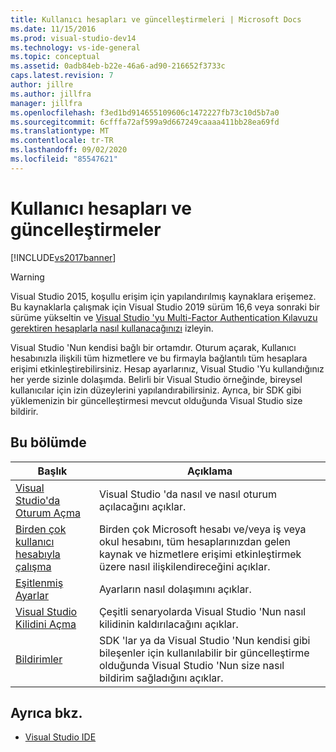 ```yaml
---
title: Kullanıcı hesapları ve güncelleştirmeleri | Microsoft Docs
ms.date: 11/15/2016
ms.prod: visual-studio-dev14
ms.technology: vs-ide-general
ms.topic: conceptual
ms.assetid: 0adb84eb-b22e-46a6-ad90-216652f3733c
caps.latest.revision: 7
author: jillre
ms.author: jillfra
manager: jillfra
ms.openlocfilehash: f3ed1bd914655109606c1472227fb73c10d5b7a0
ms.sourcegitcommit: 6cfffa72af599a9d667249caaaa411bb28ea69fd
ms.translationtype: MT
ms.contentlocale: tr-TR
ms.lasthandoff: 09/02/2020
ms.locfileid: "85547621"
---
```

# <a name="user-accounts-and-updates"></a>Kullanıcı hesapları ve güncelleştirmeler

[!INCLUDE[vs2017banner](../includes/vs2017banner.md)]

> [!WARNING]
> Visual Studio 2015, koşullu erişim için yapılandırılmış kaynaklara erişemez. Bu kaynaklarla çalışmak için Visual Studio 2019 sürüm 16,6 veya sonraki bir sürüme yükseltin ve [Visual Studio 'yu Multi-Factor Authentication Kılavuzu gerektiren hesaplarla nasıl kullanacağınızı](../../ide/work-with-multi-factor-authentication.md) izleyin.

Visual Studio 'Nun kendisi bağlı bir ortamdır. Oturum açarak, Kullanıcı hesabınızla ilişkili tüm hizmetlere ve bu firmayla bağlantılı tüm hesaplara erişimi etkinleştirebilirsiniz. Hesap ayarlarınız, Visual Studio 'Yu kullandığınız her yerde sizinle dolaşımda. Belirli bir Visual Studio örneğinde, bireysel kullanıcılar için izin düzeylerini yapılandırabilirsiniz. Ayrıca, bir SDK gibi yüklemenizin bir güncelleştirmesi mevcut olduğunda Visual Studio size bildirir.

## <a name="in-this-section"></a>Bu bölümde

|Başlık|Açıklama|
|-|-|
|[Visual Studio'da Oturum Açma](../ide/signing-in-to-visual-studio.md)|Visual Studio 'da nasıl ve nasıl oturum açılacağını açıklar.|
|[Birden çok kullanıcı hesabıyla çalışma](../ide/work-with-multiple-user-accounts.md)|Birden çok Microsoft hesabı ve/veya iş veya okul hesabını, tüm hesaplarınızdan gelen kaynak ve hizmetlere erişimi etkinleştirmek üzere nasıl ilişkilendireceğini açıklar.|
|[Eşitlenmiş Ayarlar](../ide/synchronized-settings-in-visual-studio.md)|Ayarların nasıl dolaşımını açıklar.|
|[Visual Studio Kilidini Açma](../ide/how-to-unlock-visual-studio.md)|Çeşitli senaryolarda Visual Studio 'Nun nasıl kilidinin kaldırılacağını açıklar.|
|[Bildirimler](../ide/visual-studio-notifications.md)|SDK 'lar ya da Visual Studio 'Nun kendisi gibi bileşenler için kullanılabilir bir güncelleştirme olduğunda Visual Studio 'Nun size nasıl bildirim sağladığını açıklar.|

## <a name="see-also"></a>Ayrıca bkz.

- [Visual Studio IDE](../ide/visual-studio-ide.md)
